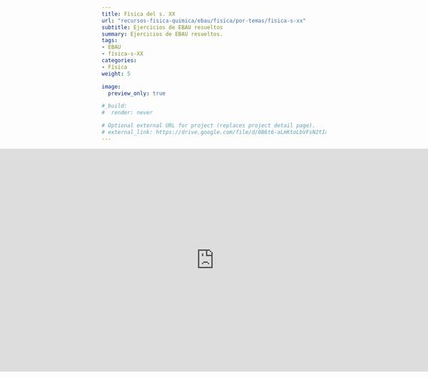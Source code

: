 ```yaml
---
title: Física del s. XX
url: "recursos-fisica-quimica/ebau/fisica/por-temas/fisica-s-xx"
subtitle: Ejercicios de EBAU resueltos
summary: Ejercicios de EBAU resueltos.
tags:
- EBAU
- física-s-XX
categories:
- Física
weight: 5

image:
  preview_only: true

#_build:
#  render: never

# Optional external URL for project (replaces project detail page).
# external_link: https://drive.google.com/file/d/0B6t6-aLmKtoLbVFsN2tIdURtRkk/view
---
```


<iframe src="https://drive.google.com/file/d/0B6t6-aLmKtoLbVFsN2tIdURtRkk/preview" style="width: 100vw; height: 500px; position: relative; left: 50%; right: 50%; margin-left: -50vw; margin-right: -50vw;" frameborder="0"></iframe>